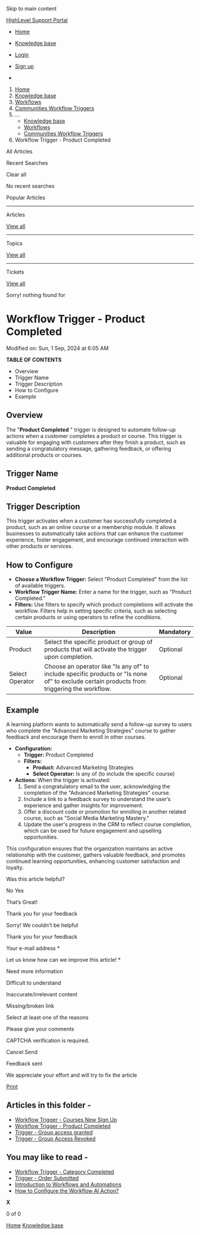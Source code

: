 Skip to main content

[ HighLevel Support Portal ](https://help.gohighlevel.com)

  * [ Home ](/support/home)
  * [ Knowledge base ](/support/solutions)

  * [Login](/support/login)
  * [Sign up](/support/signup)
  * 

  1. [Home](/support/home)
  2. [Knowledge base](/support/solutions)
  3. [Workflows](/support/solutions/48000455132)
  4. [Communities Workflow Triggers](/support/solutions/folders/155000000746)
  5. ... 
     * [Knowledge base](/support/solutions)
     * [Workflows](/support/solutions/48000455132)
     * [Communities Workflow Triggers](/support/solutions/folders/155000000746)
  6. Workflow Trigger - Product Completed

All  Articles 

Recent Searches

Clear all

No recent searches

Popular Articles

* * *

Articles

[View all](/support/search/solutions)

* * *

Topics

[View all](/support/search/topics)

* * *

Tickets

[View all](/support/search/tickets)

Sorry! nothing found for   

# Workflow Trigger - Product Completed

Modified on: Sun, 1 Sep, 2024 at 6:05 AM

**TABLE OF CONTENTS**

  * Overview
  * Trigger Name
  * Trigger Description
  * How to Configure
  * Example

##   

## Overview

The "**Product Completed** " trigger is designed to automate follow-up actions when a customer completes a product or course. This trigger is valuable for engaging with customers after they finish a product, such as sending a congratulatory message, gathering feedback, or offering additional products or courses.

## Trigger Name

**Product Completed**

## Trigger Description

This trigger activates when a customer has successfully completed a product, such as an online course or a membership module. It allows businesses to automatically take actions that can enhance the customer experience, foster engagement, and encourage continued interaction with other products or services.

## How to Configure

  * **Choose a Workflow Trigger:** Select "Product Completed" from the list of available triggers.
  * **Workflow Trigger Name:** Enter a name for the trigger, such as "Product Completed."
  * **Filters:** Use filters to specify which product completions will activate the workflow. Filters help in setting specific criteria, such as selecting certain products or using operators to refine the conditions.

Value| Description| Mandatory  
---|---|---  
Product| Select the specific product or group of products that will activate the trigger upon completion.| Optional  
Select Operator| Choose an operator like "Is any of" to include specific products or "Is none of" to exclude certain products from triggering the workflow.| Optional  

## Example

A learning platform wants to automatically send a follow-up survey to users who complete the "Advanced Marketing Strategies" course to gather feedback and encourage them to enroll in other courses.

  * **Configuration:**
    * **Trigger:** Product Completed
    * **Filters:**
      * **Product:** Advanced Marketing Strategies
      * **Select Operator:** Is any of (to include the specific course)
  * **Actions:** When the trigger is activated:
    1. Send a congratulatory email to the user, acknowledging the completion of the "Advanced Marketing Strategies" course.
    2. Include a link to a feedback survey to understand the user’s experience and gather insights for improvement.
    3. Offer a discount code or promotion for enrolling in another related course, such as "Social Media Marketing Mastery."
    4. Update the user's progress in the CRM to reflect course completion, which can be used for future engagement and upselling opportunities.

This configuration ensures that the organization maintains an active relationship with the customer, gathers valuable feedback, and promotes continued learning opportunities, enhancing customer satisfaction and loyalty.

Was this article helpful?

No  Yes 

That’s Great!

Thank you for your feedback

Sorry! We couldn't be helpful

Thank you for your feedback

Your e-mail address *

Let us know how can we improve this article! *

Need more information 

Difficult to understand 

Inaccurate/irrelevant content 

Missing/broken link 

Select at least one of the reasons 

Please give your comments 

CAPTCHA verification is required. 

Cancel  Send 

Feedback sent

We appreciate your effort and will try to fix the article

[Print](javascript:print\(\))

## Articles in this folder -

  * [Workflow Trigger - Courses New Sign Up](/support/solutions/articles/155000003098-workflow-trigger-courses-new-sign-up)
  * [Workflow Trigger - Product Completed](/support/solutions/articles/155000003258-workflow-trigger-product-completed)
  * [Trigger - Group access granted](/support/solutions/articles/155000003538-trigger-group-access-granted)
  * [Trigger - Group Access Revoked](/support/solutions/articles/155000003539-trigger-group-access-revoked)

## You may like to read -

  * [Workflow Trigger - Category Completed](/support/solutions/articles/155000002671-workflow-trigger-category-completed)
  * [Trigger - Order Submitted](/support/solutions/articles/155000003535-trigger-order-submitted)
  * [Introduction to Workflows and Automations](/support/solutions/articles/155000002445-introduction-to-workflows-and-automations)
  * [How to Configure the Workflow AI Action?](/support/solutions/articles/155000000209-how-to-configure-the-workflow-ai-action-)

**X**

0 of 0 []()

[Home](/support/home) [Knowledge base](/support/solutions)
